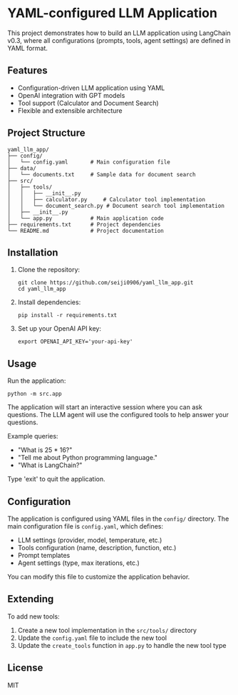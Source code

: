 # YAML-configured LLM Application

This project demonstrates how to build an LLM application using LangChain v0.3, where all configurations (prompts, tools, agent settings) are defined in YAML format.

## Features

- Configuration-driven LLM application using YAML
- OpenAI integration with GPT models
- Tool support (Calculator and Document Search)
- Flexible and extensible architecture

## Project Structure

```
yaml_llm_app/
├── config/
│   └── config.yaml       # Main configuration file
├── data/
│   └── documents.txt     # Sample data for document search
├── src/
│   ├── tools/
│   │   ├── __init__.py
│   │   ├── calculator.py     # Calculator tool implementation
│   │   └── document_search.py # Document search tool implementation
│   ├── __init__.py
│   └── app.py            # Main application code
├── requirements.txt      # Project dependencies
└── README.md             # Project documentation
```

## Installation

1. Clone the repository:
   ```
   git clone https://github.com/seiji0906/yaml_llm_app.git
   cd yaml_llm_app
   ```

2. Install dependencies:
   ```
   pip install -r requirements.txt
   ```

3. Set up your OpenAI API key:
   ```
   export OPENAI_API_KEY='your-api-key'
   ```

## Usage

Run the application:
```
python -m src.app
```

The application will start an interactive session where you can ask questions. The LLM agent will use the configured tools to help answer your questions.

Example queries:
- "What is 25 * 16?"
- "Tell me about Python programming language."
- "What is LangChain?"

Type 'exit' to quit the application.

## Configuration

The application is configured using YAML files in the `config/` directory. The main configuration file is `config.yaml`, which defines:

- LLM settings (provider, model, temperature, etc.)
- Tools configuration (name, description, function, etc.)
- Prompt templates
- Agent settings (type, max iterations, etc.)

You can modify this file to customize the application behavior.

## Extending

To add new tools:

1. Create a new tool implementation in the `src/tools/` directory
2. Update the `config.yaml` file to include the new tool
3. Update the `create_tools` function in `app.py` to handle the new tool type

## License

MIT
